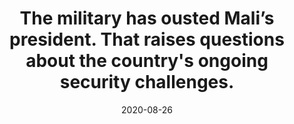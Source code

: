 ---
title: "The military has ousted Mali’s president. That raises questions about the country's ongoing security challenges."
collection: research
date: 2020-08-26
venue: 'Washington Post'
link: 'https://www.washingtonpost.com/politics/2020/08/26/military-has-overthrown-malis-president-that-raises-questions-about-malis-ongoing-security-challenges/'
citation: "Nomikos, William G. Melanie Sauter, Rob Williams and Patrick Hunnicutt. 2020. &quot;The military has ousted Mali’s president. That raises questions about the country's ongoing security challenges.&quot; <i>Washington Post</i>."
---